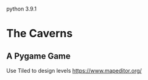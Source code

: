 python 3.9.1

# The Caverns   
## A Pygame Game

Use Tiled to design levels
https://www.mapeditor.org/


